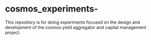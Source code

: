 # cosmos_experiments-
This repository is for doing experiments focused on the design and development of the cosmos yield aggregator and capital management project. 
